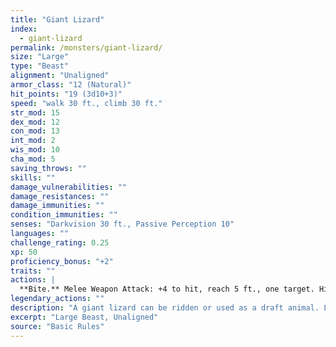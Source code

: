 ```yaml
---
title: "Giant Lizard"
index:
  - giant-lizard
permalink: /monsters/giant-lizard/
size: "Large"
type: "Beast"
alignment: "Unaligned"
armor_class: "12 (Natural)"
hit_points: "19 (3d10+3)"
speed: "walk 30 ft., climb 30 ft."
str_mod: 15
dex_mod: 12
con_mod: 13
int_mod: 2
wis_mod: 10
cha_mod: 5
saving_throws: ""
skills: ""
damage_vulnerabilities: ""
damage_resistances: ""
damage_immunities: ""
condition_immunities: ""
senses: "Darkvision 30 ft., Passive Perception 10"
languages: ""
challenge_rating: 0.25
xp: 50
proficiency_bonus: "+2"
traits: ""
actions: |
  **Bite.** Melee Weapon Attack: +4 to hit, reach 5 ft., one target. Hit: 6 (1d8 + 2) piercing damage.  
legendary_actions: ""
description: "A giant lizard can be ridden or used as a draft animal. Lizardfolk also keep them as pets, and subterranean giant lizards are used as mounts and pack animals by drow, duergar, and others."
excerpt: "Large Beast, Unaligned"
source: "Basic Rules"
---
```


